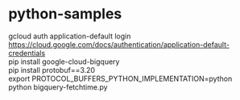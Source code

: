 # python-samples

gcloud auth application-default login   
https://cloud.google.com/docs/authentication/application-default-credentials  
pip install google-cloud-bigquery  
pip install protobuf==3.20  
export PROTOCOL_BUFFERS_PYTHON_IMPLEMENTATION=python  
python bigquery-fetchtime.py
